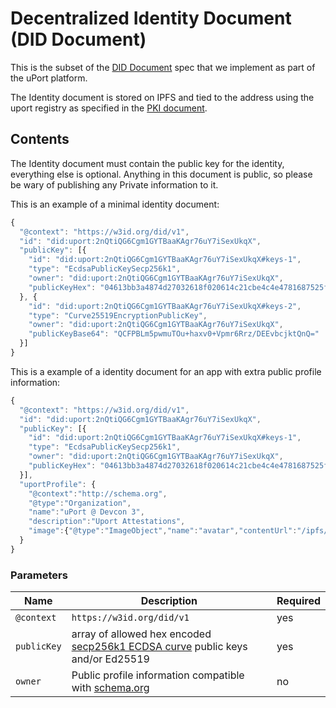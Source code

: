 # Decentralized Identity Document (DID Document)

This is the subset of the [DID Document](https://w3c-ccg.github.io/did-spec) spec that we implement as part of the uPort platform.

The Identity document is stored on IPFS and tied to the address using the uport registry as specified in the [PKI document](../index).

## Contents

The Identity document must contain the public key for the identity, everything else is optional. Anything in this document is public, so please be wary of publishing any Private information to it.

This is an example of a minimal identity document:

```js
{
  "@context": "https://w3id.org/did/v1",
  "id": "did:uport:2nQtiQG6Cgm1GYTBaaKAgr76uY7iSexUkqX",
  "publicKey": [{
    "id": "did:uport:2nQtiQG6Cgm1GYTBaaKAgr76uY7iSexUkqX#keys-1",
    "type": "EcdsaPublicKeySecp256k1",
    "owner": "did:uport:2nQtiQG6Cgm1GYTBaaKAgr76uY7iSexUkqX",
    "publicKeyHex": "04613bb3a4874d27032618f020614c21cbe4c4e4781687525f6674089f9bd3d6c7f6eb13569053d31715a3ba32e0b791b97922af6387f087d6b5548c06944ab062"
  }, {
    "id": "did:uport:2nQtiQG6Cgm1GYTBaaKAgr76uY7iSexUkqX#keys-2",
    "type": "Curve25519EncryptionPublicKey",
    "owner": "did:uport:2nQtiQG6Cgm1GYTBaaKAgr76uY7iSexUkqX",
    "publicKeyBase64": "QCFPBLm5pwmuTOu+haxv0+Vpmr6Rrz/DEEvbcjktQnQ="
  }]
}
```

This is a example of a identity document for an app with extra public profile information:

```js
{
  "@context": "https://w3id.org/did/v1",
  "id": "did:uport:2nQtiQG6Cgm1GYTBaaKAgr76uY7iSexUkqX",
  "publicKey": [{
    "id": "did:uport:2nQtiQG6Cgm1GYTBaaKAgr76uY7iSexUkqX#keys-1",
    "type": "EcdsaPublicKeySecp256k1",
    "owner": "did:uport:2nQtiQG6Cgm1GYTBaaKAgr76uY7iSexUkqX",
    "publicKeyHex": "04613bb3a4874d27032618f020614c21cbe4c4e4781687525f6674089f9bd3d6c7f6eb13569053d31715a3ba32e0b791b97922af6387f087d6b5548c06944ab062"
  }],
  "uportProfile": {
    "@context":"http://schema.org",
    "@type":"Organization",
    "name":"uPort @ Devcon 3",
    "description":"Uport Attestations",
    "image":{"@type":"ImageObject","name":"avatar","contentUrl":"/ipfs/QmSCnmXC91Arz2gj934Ce4DeR7d9fULWRepjzGMX6SSazB"}
  }
}

```

### Parameters

Name | Description | Required
---- | ----------- | --------
`@context` | `https://w3id.org/did/v1`| yes
`publicKey` | array of allowed hex encoded [secp256k1 ECDSA curve](https://en.bitcoin.it/wiki/Secp256k1) public keys and/or Ed25519| yes
`owner` | Public profile information compatible with [schema.org](https://schema.org) | no
